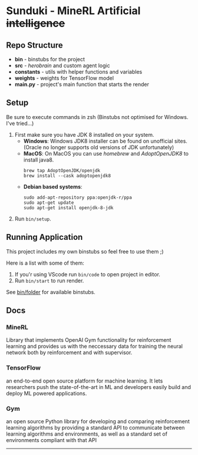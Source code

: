 # Sunduki - MineRL Artificial ~~intelligence~~

## Repo Structure

- **bin** - binstubs for the project
- **src** - *herobrain* and custom agent logic
- **constants** - utils with helper functions and variables
- **weights** - weights for TensorFlow model
- **main.py** - project's main function that starts the render

## Setup

Be sure to execute commands in zsh (Binstubs not optimised for Windows. I've tried...)

1. First make sure you have JDK 8 installed on your system.
   - **Windows**:
      Windows JDK8 installer can be found on unofficial sites. (Oracle no longer supports old versions of JDK unfortunately) 
   - **MacOS**:
      On MacOS you can use *homebrew* and *AdoptOpenJDK8* to install java8.
      ```
      brew tap AdoptOpenJDK/openjdk
      brew install --cask adoptopenjdk8
      ```
   - **Debian based systems**:
      ```
      sudo add-apt-repository ppa:openjdk-r/ppa
      sudo apt-get update
      sudo apt-get install openjdk-8-jdk
      ```
2. Run `bin/setup`.

## Running Application

This project includes my own binstubs so feel free to use them ;)

Here is a list with some of them:

1. If you'r using VScode run `bin/code` to open project in editor.
2. Run `bin/start` to run render.

See [bin/folder](bin) for available binstubs.

## Docs

### MineRL 
 Library that implements OpenAI Gym functionality for reinforcement learning and provides us with the neccessary data for training the neural network both by reinforcement and with supervisor.

### TensorFlow 
  an end-to-end open source platform for machine learning. It lets researchers push the state-of-the-art in ML and developers easily build and deploy ML powered applications.

### Gym
  an open source Python library for developing and comparing reinforcement learning algorithms by providing a standard API to communicate between learning algorithms and environments, as well as a standard set of environments compliant with that API


---